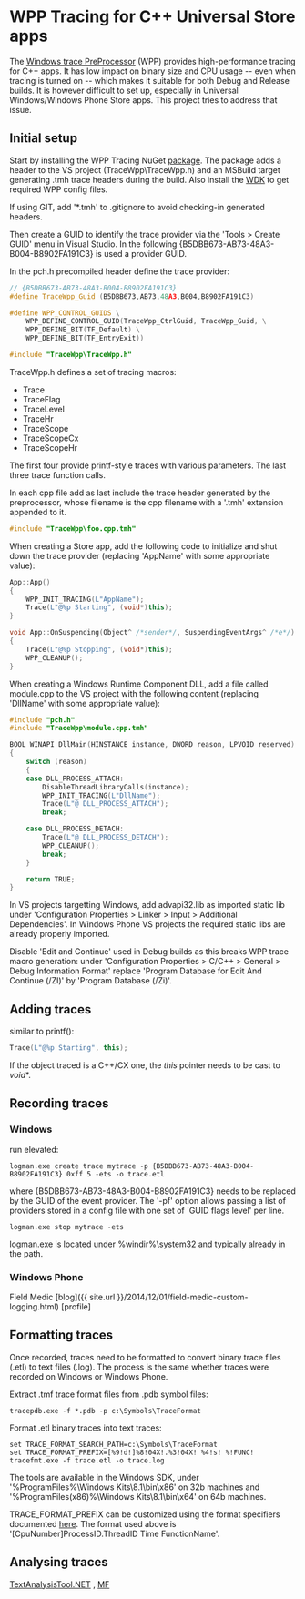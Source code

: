 WPP Tracing for C++ Universal Store apps
========

The [Windows trace PreProcessor](http://msdn.microsoft.com/en-us/library/windows/hardware/ff556204(v=vs.85).aspx) (WPP) provides high-performance tracing for C++ apps. It has low impact on binary size and CPU usage -- even when tracing is turned on -- which makes it suitable for both Debug and Release builds. It is however difficult to set up, especially in Universal Windows/Windows Phone Store apps. This project tries to address that issue.

## Initial setup

Start by installing the WPP Tracing NuGet [package](https://www.nuget.org/packages/MMaitre.TraceWpp/). The package adds a header to the VS project (TraceWpp\TraceWpp.h) and an MSBuild target generating .tmh trace headers during the build. Also install the [WDK](http://msdn.microsoft.com/en-us/windows/hardware/hh852365.aspx) to get required WPP config files.

If using GIT, add '*.tmh' to .gitignore to avoid checking-in generated headers.

Then create a GUID to identify the trace provider via the 'Tools > Create GUID' menu in Visual Studio. In the following {B5DBB673-AB73-48A3-B004-B8902FA191C3} is used a provider GUID.

In the pch.h precompiled header define the trace provider:

```cpp
// {B5DBB673-AB73-48A3-B004-B8902FA191C3}
#define TraceWpp_Guid (B5DBB673,AB73,48A3,B004,B8902FA191C3)

#define WPP_CONTROL_GUIDS \
    WPP_DEFINE_CONTROL_GUID(TraceWpp_CtrlGuid, TraceWpp_Guid, \
    WPP_DEFINE_BIT(TF_Default) \
    WPP_DEFINE_BIT(TF_EntryExit))

#include "TraceWpp\TraceWpp.h"
```

TraceWpp.h defines a set of tracing macros:

- Trace
- TraceFlag
- TraceLevel
- TraceHr
- TraceScope
- TraceScopeCx
- TraceScopeHr

The first four provide printf-style traces with various parameters. The last three trace function calls.

In each cpp file add as last include the trace header generated by the preprocessor, whose filename is the cpp filename with a '.tmh' extension appended to it.

```cpp
#include "TraceWpp\foo.cpp.tmh"   
```

When creating a Store app, add the following code to initialize and shut down the trace provider (replacing 'AppName' with some appropriate value):

```cpp
App::App()
{
    WPP_INIT_TRACING(L"AppName");
    Trace(L"@%p Starting", (void*)this);
}

void App::OnSuspending(Object^ /*sender*/, SuspendingEventArgs^ /*e*/)
{
    Trace(L"@%p Stopping", (void*)this);
    WPP_CLEANUP();
}
```

When creating a Windows Runtime Component DLL, add a file called module.cpp to the VS project with the following content (replacing 'DllName' with some appropriate value):

```cpp
#include "pch.h"
#include "TraceWpp\module.cpp.tmh"

BOOL WINAPI DllMain(HINSTANCE instance, DWORD reason, LPVOID reserved)
{
    switch (reason)
    {
    case DLL_PROCESS_ATTACH:
        DisableThreadLibraryCalls(instance);
        WPP_INIT_TRACING(L"DllName");
        Trace(L"@ DLL_PROCESS_ATTACH");
        break;

    case DLL_PROCESS_DETACH:
        Trace(L"@ DLL_PROCESS_DETACH");
        WPP_CLEANUP();
        break;
    }

    return TRUE;
}
```

In VS projects targetting Windows, add advapi32.lib as imported static lib under 'Configuration Properties > Linker > Input > Additional Dependencies'. In Windows Phone VS projects the required static libs are already properly imported.

Disable 'Edit and Continue' used in Debug builds as this breaks WPP trace macro generation: under 'Configuration Properties > C/C++ > General > Debug Information Format' replace 'Program Database for Edit And Continue (/ZI)' by 'Program Database (/Zi)'.

## Adding traces

similar to printf():

```cpp
Trace(L"@%p Starting", this);
```

If the object traced is a C++/CX one, the $this$ pointer needs to be cast to $void*$.

## Recording traces

### Windows

run elevated:

```
logman.exe create trace mytrace -p {B5DBB673-AB73-48A3-B004-B8902FA191C3} 0xff 5 -ets -o trace.etl
```

where {B5DBB673-AB73-48A3-B004-B8902FA191C3} needs to be replaced by the GUID of the event provider. The '-pf' option allows passing a list of providers stored in a config file with one set of 'GUID flags level' per line.

```
logman.exe stop mytrace -ets
```

logman.exe is located under %windir%\system32 and typically already in the path.

### Windows Phone

Field Medic [blog]({{ site.url }}/2014/12/01/field-medic-custom-logging.html)
[profile]

## Formatting traces

Once recorded, traces need to be formatted to convert binary trace files (.etl) to text files (.log). The process is the same whether traces were recorded on Windows or Windows Phone.

Extract .tmf trace format files from .pdb symbol files:

```
tracepdb.exe -f *.pdb -p c:\Symbols\TraceFormat
```

Format .etl binary traces into text traces:

```
set TRACE_FORMAT_SEARCH_PATH=c:\Symbols\TraceFormat
set TRACE_FORMAT_PREFIX=[%9!d!]%8!04X!.%3!04X! %4!s! %!FUNC!
tracefmt.exe -f trace.etl -o trace.log
```

The tools are available in the Windows SDK, under '%ProgramFiles%\Windows Kits\8.1\bin\x86' on 32b machines and '%ProgramFiles(x86)%\Windows Kits\8.1\bin\x64' on 64b machines.

TRACE_FORMAT_PREFIX can be customized using the format specifiers documented [here](http://msdn.microsoft.com/en-us/library/windows/hardware/ff553941(v=vs.85).aspx). The format used above is '[CpuNumber]ProcessID.ThreadID Time FunctionName'.

## Analysing traces

[TextAnalysisTool.NET](http://dlaa.me/blog/post/3450647) , [MF](http://blogs.msdn.com/b/mf/archive/2010/09/09/analyzing-media-foundation-traces.aspx)
